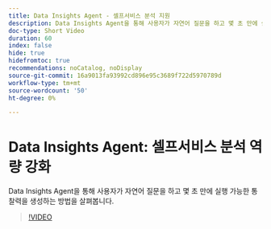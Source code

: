 ```yaml
---
title: Data Insights Agent - 셀프서비스 분석 지원
description: Data Insights Agent을 통해 사용자가 자연어 질문을 하고 몇 초 만에 실행 가능한 통찰력을 생성하는 방법을 살펴봅니다.
doc-type: Short Video
duration: 60
index: false
hide: true
hidefromtoc: true
recommendations: noCatalog, noDisplay
source-git-commit: 16a9013fa93992cd896e95c3689f722d5970789d
workflow-type: tm+mt
source-wordcount: '50'
ht-degree: 0%

---
```



# Data Insights Agent: 셀프서비스 분석 역량 강화

Data Insights Agent을 통해 사용자가 자연어 질문을 하고 몇 초 만에 실행 가능한 통찰력을 생성하는 방법을 살펴봅니다.

<!-- 62_S106_3442453_59_data-insights-agent-empowering-selfservice-analytics -->
>[!VIDEO](https://video.tv.adobe.com/v/3458304/?learn=on&enablevpops=true)
